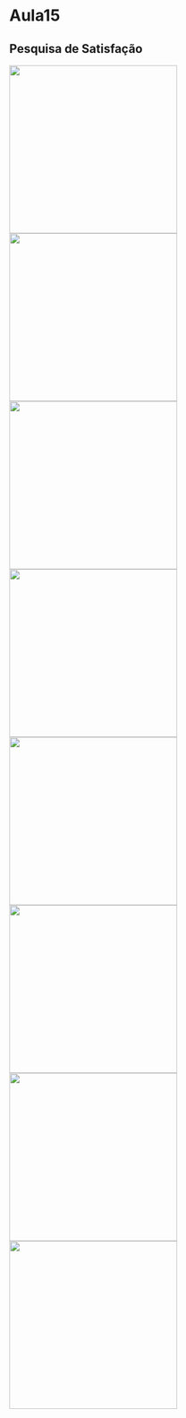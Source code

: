 # Aula15 

## Pesquisa de Satisfação



<img src="https://github.com/Lucaspaiva00/julia_calhau-2024/assets/156427878/65db5d72-fbd1-4cb6-bf2c-03a77f257884" width="300" height="300" />
<img src="https://github.com/Lucaspaiva00/julia_calhau-2024/assets/156427878/03cacdb0-1b84-444e-a8f9-528069e2c4bf" width="300" height="300" />
<img src="https://github.com/Lucaspaiva00/julia_calhau-2024/assets/156427878/86141d5d-fb9d-47a6-a4c1-7ac685dd81aa" width="300" height="300" />
<img src="https://github.com/Lucaspaiva00/julia_calhau-2024/assets/156427878/02898d41-aa14-4f85-af9f-a5840bbcf6ba" width="300" height="300" />
<img src="https://github.com/Lucaspaiva00/julia_calhau-2024/assets/156427878/30a1b3ad-7a12-4504-8665-79c584a9aacb" width="300" height="300" />
<img src="https://github.com/Lucaspaiva00/julia_calhau-2024/assets/156427878/448bd9dd-689d-48cd-8d56-e194ae58a0d0" width="300" height="300" />
<img src="https://github.com/Lucaspaiva00/julia_calhau-2024/assets/156427878/1975150e-7555-4b19-ac41-91cc686d0760" width="300" height="300" />
<img src="https://github.com/Lucaspaiva00/julia_calhau-2024/assets/156427878/2dce55bb-5f98-4d51-b253-2b11f41f376e" width="300" height="300" />
